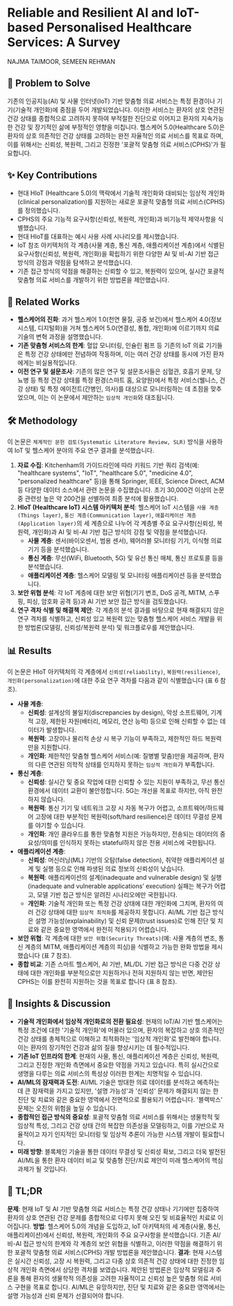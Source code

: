 # Reliable and Resilient AI and IoT-based Personalised Healthcare Services: A Survey

NAJMA TAIMOOR, SEMEEN REHMAN

## 🧩 Problem to Solve

기존의 인공지능(AI) 및 사물 인터넷(IoT) 기반 맞춤형 의료 서비스는 특정 환경이나 기기(기술적 개인화)에 중점을 두어 개발되었습니다. 이러한 서비스는 환자의 상호 연관된 건강 상태를 종합적으로 고려하지 못하여 부적절한 진단으로 이어지고 환자의 지속가능한 건강 및 장기적인 삶에 부정적인 영향을 미칩니다. 헬스케어 5.0(Healthcare 5.0)은 환자의 상호 의존적인 건강 상태를 고려하는 완전 자율적인 의료 서비스를 목표로 하며, 이를 위해서는 신뢰성, 복원력, 그리고 진정한 '포괄적 맞춤형 의료 서비스(CPHS)'가 필요합니다.

## ✨ Key Contributions

- 현대 HIoT (Healthcare 5.0)의 맥락에서 기술적 개인화와 대비되는 임상적 개인화(clinical personalization)를 지원하는 새로운 포괄적 맞춤형 의료 서비스(CPHS)를 정의했습니다.
- CPHS의 주요 기능적 요구사항(신뢰성, 복원력, 개인화)과 비기능적 제약사항을 식별했습니다.
- 현대 HIoT를 대표하는 예시 사용 사례 시나리오를 제시했습니다.
- IoT 참조 아키텍처의 각 계층(사물 계층, 통신 계층, 애플리케이션 계층)에서 식별된 요구사항(신뢰성, 복원력, 개인화)을 확립하기 위한 다양한 AI 및 비-AI 기반 접근 방식의 강점과 약점을 탐색하고 분석했습니다.
- 기존 접근 방식의 약점을 해결하는 신뢰할 수 있고, 복원력이 있으며, 실시간 포괄적 맞춤형 의료 서비스를 개발하기 위한 방법론을 제안했습니다.

## 📎 Related Works

- **헬스케어의 진화**: 과거 헬스케어 1.0(천연 물질, 공중 보건)에서 헬스케어 4.0(정보 시스템, 디지털화)을 거쳐 헬스케어 5.0(연결성, 통합, 개인화)에 이르기까지 의료 기술의 변혁 과정을 설명했습니다.
- **기존 맞춤형 서비스의 한계**: 혈압 모니터링, 인슐린 펌프 등 기존의 IoT 의료 기기들은 특정 건강 상태에만 전념하여 작동하며, 이는 여러 건강 상태를 동시에 가진 환자에게는 비실용적입니다.
- **이전 연구 및 설문조사**: 기존의 많은 연구 및 설문조사들은 심혈관, 호흡기 문제, 당뇨병 등 특정 건강 상태를 특정 환경(스마트 홈, 요양원)에서 특정 서비스(웰니스, 건강 상태) 및 특정 에이전트(간병인, 의사)를 대상으로 모니터링하는 데 초점을 맞추었으며, 이는 이 논문에서 제안하는 `임상적 개인화`와 대조됩니다.

## 🛠️ Methodology

이 논문은 `체계적인 문헌 검토(Systematic Literature Review, SLR)` 방식을 사용하여 IoT 및 헬스케어 분야의 주요 연구 결과를 분석했습니다.

1. **자료 수집**: Kitchenham의 가이드라인에 따라 키워드 기반 쿼리 검색(예: "healthcare systems", "IoT", "healthcare 5.0", "medicine 4.0", "personalized healthcare" 등)을 통해 Springer, IEEE, Science Direct, ACM 등 다양한 데이터 소스에서 관련 논문을 수집했습니다. 초기 30,000건 이상의 논문 중 관련성 높은 약 200건을 선별하여 최종 분석에 활용했습니다.
2. **HIoT (Healthcare IoT) 시스템 아키텍처 분석**: 헬스케어 IoT 시스템을 `사물 계층(Things layer)`, `통신 계층(Communication layer)`, `애플리케이션 계층(Application layer)`의 세 계층으로 나누어 각 계층별 주요 요구사항(신뢰성, 복원력, 개인화)과 AI 및 비-AI 기반 접근 방식의 강점 및 약점을 분석했습니다.
   - **사물 계층**: 센서(바이오센서, 범용 센서), 웨어러블 모니터링 기기, 이식형 의료 기기 등을 분석했습니다.
   - **통신 계층**: 무선(WiFi, Bluetooth, 5G) 및 유선 통신 매체, 통신 프로토콜 등을 분석했습니다.
   - **애플리케이션 계층**: 헬스케어 모델링 및 모니터링 애플리케이션 등을 분석했습니다.
3. **보안 위협 분석**: 각 IoT 계층에 대한 보안 위협(기기 변조, DoS 공격, MITM, 스푸핑, 피싱, 암호화 공격 등)과 AI 기반 보안 접근 방식을 검토했습니다.
4. **연구 격차 식별 및 해결책 제안**: 각 계층의 분석 결과를 바탕으로 현재 해결되지 않은 연구 격차를 식별하고, 신뢰성 있고 복원력 있는 맞춤형 헬스케어 서비스 개발을 위한 방법론(모델링, 신뢰성/복원력 분석) 및 워크플로우를 제안했습니다.

## 📊 Results

이 논문은 HIoT 아키텍처의 각 계층에서 `신뢰성(reliability)`, `복원력(resilience)`, `개인화(personalization)`에 대한 주요 연구 격차를 다음과 같이 식별했습니다 (표 6 참조).

- **사물 계층**:
  - **신뢰성**: 설계상의 불일치($\text{discrepancies by design}$), 악성 소프트웨어, 기계적 고장, 제한된 자원(배터리, 메모리, 연산 능력) 등으로 인해 신뢰할 수 없는 데이터가 발생합니다.
  - **복원력**: 고장이나 물리적 손상 시 복구 기능이 부족하고, 제한적인 하드 복원력만을 지원합니다.
  - **개인화**: 제한적인 맞춤형 헬스케어 서비스(예: 질병별 맞춤)만을 제공하며, 환자의 다른 연관된 의학적 상태를 인지하지 못하는 `임상적 개인화`가 부족합니다.
- **통신 계층**:
  - **신뢰성**: 실시간 및 중요 작업에 대한 신뢰할 수 있는 지원이 부족하고, 무선 통신 환경에서 데이터 교환이 불안정합니다. 5G는 개선을 목표로 하지만, 아직 완전하지 않습니다.
  - **복원력**: 통신 기기 및 네트워크 고장 시 자동 복구가 어렵고, 소프트웨어/하드웨어 고장에 대한 부분적인 복원력($\text{soft/hard resilience}$)은 데이터 무결성 문제를 야기할 수 있습니다.
  - **개인화**: 개인 클라우드를 통한 맞춤형 지원은 가능하지만, 전송되는 데이터의 중요성/의미를 인식하지 못하는 $\text{stateful}$하지 않은 전용 서비스에 국한됩니다.
- **애플리케이션 계층**:
  - **신뢰성**: 머신러닝(ML) 기반의 오탐($\text{false detection}$), 취약한 애플리케이션 설계 및 실행 등으로 인해 파생된 의료 정보의 신뢰성이 낮습니다.
  - **복원력**: 애플리케이션의 설계($\text{inadequate and vulnerable design}$) 및 실행($\text{inadequate and vulnerable applications' execution}$) 실패는 복구가 어렵고, 모델 기반 접근 방식은 알려진 시나리오에만 국한됩니다.
  - **개인화**: 기술적 개인화 또는 특정 건강 상태에 대한 개인화에 그치며, 환자의 여러 건강 상태에 대한 `임상적 최적화`를 제공하지 못합니다. AI/ML 기반 접근 방식은 설명 가능성($\text{explainability}$) 및 신뢰 문제($\text{trust issues}$)로 인해 진단 및 치료와 같은 중요한 영역에서 완전히 적용되기 어렵습니다.
- **보안 위협**: 각 계층에 대한 `보안 위협(Security Threats)`(예: 사물 계층의 변조, 통신 계층의 MITM, 애플리케이션 계층의 피싱)을 식별하고 가능한 완화 방법을 제시했습니다 (표 7 참조).
- **종합 비교**: 기존 스마트 헬스케어, AI 기반, ML/DL 기반 접근 방식은 다중 건강 상태에 대한 개인화를 부분적으로만 지원하거나 전혀 지원하지 않는 반면, 제안된 CPHS는 이를 완전히 지원하는 것을 목표로 합니다 (표 8 참조).

## 🧠 Insights & Discussion

- **기술적 개인화에서 임상적 개인화로의 전환 필요성**: 현재의 IoT/AI 기반 헬스케어는 특정 조건에 대한 '기술적 개인화'에 머물러 있으며, 환자의 복잡하고 상호 의존적인 건강 상태를 총체적으로 이해하고 최적화하는 '임상적 개인화'로 발전해야 합니다. 이는 환자의 장기적인 건강과 삶의 질을 향상시키는 데 필수적입니다.
- **기존 IoT 인프라의 한계**: 현재의 사물, 통신, 애플리케이션 계층은 신뢰성, 복원력, 그리고 진정한 개인화 측면에서 중요한 약점을 가지고 있습니다. 특히 실시간으로 생명을 다루는 의료 서비스의 특성상 이러한 한계는 치명적일 수 있습니다.
- **AI/ML의 잠재력과 도전**: AI/ML 기술은 방대한 의료 데이터를 분석하고 예측하는 데 큰 잠재력을 가지고 있지만, '설명 가능성'과 '신뢰성' 문제가 해결되지 않는 한 진단 및 치료와 같은 중요한 영역에서 전면적으로 활용되기 어렵습니다. '블랙박스' 문제는 오진의 위험을 높일 수 있습니다.
- **종합적인 접근 방식의 중요성**: 포괄적 맞춤형 의료 서비스를 위해서는 생물학적 및 임상적 특성, 그리고 건강 상태 간의 복잡한 의존성을 모델링하고, 이를 기반으로 자율적이고 자기 인지적인 모니터링 및 임상적 추론이 가능한 시스템 개발이 필요합니다.
- **미래 방향**: 블록체인 기술을 통한 데이터 무결성 및 신뢰성 확보, 그리고 더욱 발전된 AI/ML을 통한 환자 데이터 비교 및 맞춤형 진단/치료 제안이 미래 헬스케어의 핵심 과제가 될 것입니다.

## 📌 TL;DR

**문제**: 현재 IoT 및 AI 기반 맞춤형 의료 서비스는 특정 건강 상태나 기기에만 집중하여 환자의 상호 연관된 건강 문제를 종합적으로 다루지 못해 오진 및 비효율적인 치료로 이어집니다.
**방법**: 헬스케어 5.0의 개념을 도입하고, IoT 아키텍처의 세 계층(사물, 통신, 애플리케이션)에서 신뢰성, 복원력, 개인화의 주요 요구사항을 분석했습니다. 기존 AI/비-AI 접근 방식의 한계와 각 계층의 보안 위협을 식별하고, 이러한 약점을 해결하기 위한 포괄적 맞춤형 의료 서비스(CPHS) 개발 방법론을 제안했습니다.
**결과**: 현재 시스템은 실시간 신뢰성, 고장 시 복원력, 그리고 다중 상호 의존적 건강 상태에 대한 진정한 임상적 개인화 측면에서 상당한 격차를 보였습니다. 제안된 방법론은 임상적 모델링과 추론을 통해 환자의 생물학적 의존성을 고려한 자율적이고 신뢰성 높은 맞춤형 의료 서비스 구현을 목표로 합니다. AI/ML은 유망하지만, 진단 및 치료와 같은 중요한 영역에서는 설명 가능성과 신뢰 문제가 선결되어야 합니다.
